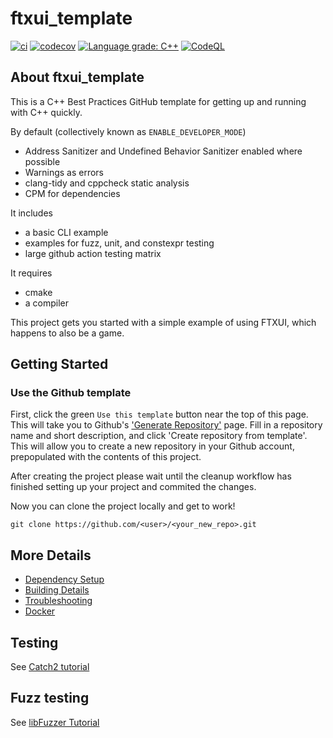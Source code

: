 # ftxui_template

[![ci](https://github.com/cpp-best-practices/ftxui_template/actions/workflows/ci.yml/badge.svg)](https://github.com/cpp-best-practices/ftxui_template/actions/workflows/ci.yml)
[![codecov](https://codecov.io/gh/cpp-best-practices/ftxui_template/branch/main/graph/badge.svg)](https://codecov.io/gh/cpp-best-practices/ftxui_template)
[![Language grade: C++](https://img.shields.io/lgtm/grade/cpp/github/cpp-best-practices/ftxui_template)](https://lgtm.com/projects/g/cpp-best-practices/ftxui_template/context:cpp)
[![CodeQL](https://github.com/cpp-best-practices/ftxui_template/actions/workflows/codeql-analysis.yml/badge.svg)](https://github.com/cpp-best-practices/ftxui_template/actions/workflows/codeql-analysis.yml)

## About ftxui_template

This is a C++ Best Practices GitHub template for getting up and running with C++ quickly.

By default (collectively known as `ENABLE_DEVELOPER_MODE`)

 * Address Sanitizer and Undefined Behavior Sanitizer enabled where possible
 * Warnings as errors
 * clang-tidy and cppcheck static analysis
 * CPM for dependencies

It includes

 * a basic CLI example
 * examples for fuzz, unit, and constexpr testing
 * large github action testing matrix

It requires

 * cmake
 * a compiler


This project gets you started with a simple example of using FTXUI, which happens to also be a game.


## Getting Started

### Use the Github template
First, click the green `Use this template` button near the top of this page.
This will take you to Github's ['Generate Repository'](https://github.com/cpp-best-practices/ftxui_template/generate) page.
Fill in a repository name and short description, and click 'Create repository from template'.
This will allow you to create a new repository in your Github account,
prepopulated with the contents of this project.

After creating the project please wait until the cleanup workflow has finished 
setting up your project and commited the changes.

Now you can clone the project locally and get to work!

    git clone https://github.com/<user>/<your_new_repo>.git

## More Details

 * [Dependency Setup](README_dependencies.md)
 * [Building Details](README_building.md)
 * [Troubleshooting](README_troubleshooting.md)
 * [Docker](README_docker.md)

## Testing

See [Catch2 tutorial](https://github.com/catchorg/Catch2/blob/master/docs/tutorial.md)

## Fuzz testing

See [libFuzzer Tutorial](https://github.com/google/fuzzing/blob/master/tutorial/libFuzzerTutorial.md)


